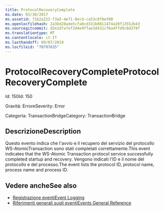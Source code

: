 ```yaml
---
title: ProtocolRecoveryComplete
ms.date: 03/30/2017
ms.assetid: 71b2a222-f3a5-4e71-8ecd-ca53c8f8ef00
ms.openlocfilehash: 2a3bd28ade5cfa8cd331b8811474a20f13552b43
ms.sourcegitcommit: d2e1dfa7ef2d4e9ffae3d431cf6a4ffd9c8d378f
ms.translationtype: MT
ms.contentlocale: it-IT
ms.lasthandoff: 09/07/2019
ms.locfileid: "70797635"
---
```

# <a name="protocolrecoverycomplete"></a><span data-ttu-id="ee425-102">ProtocolRecoveryComplete</span><span class="sxs-lookup"><span data-stu-id="ee425-102">ProtocolRecoveryComplete</span></span>
<span data-ttu-id="ee425-103">Id: 150</span><span class="sxs-lookup"><span data-stu-id="ee425-103">Id: 150</span></span>  
  
 <span data-ttu-id="ee425-104">Gravità: Errore</span><span class="sxs-lookup"><span data-stu-id="ee425-104">Severity: Error</span></span>  
  
 <span data-ttu-id="ee425-105">Categoria: TransactionBridge</span><span class="sxs-lookup"><span data-stu-id="ee425-105">Category: TransactionBridge</span></span>  
  
## <a name="description"></a><span data-ttu-id="ee425-106">Descrizione</span><span class="sxs-lookup"><span data-stu-id="ee425-106">Description</span></span>  
 <span data-ttu-id="ee425-107">Questo evento indica che l'avvio e il recupero del servizio del protocollo WS-AtomicTransaction sono stati completati correttamente.</span><span class="sxs-lookup"><span data-stu-id="ee425-107">This event indicates that the WS-Atomic Transaction protocol service successfully completed startup and recovery.</span></span> <span data-ttu-id="ee425-108">Vengono indicati l'ID e il nome del protocollo e del processo.</span><span class="sxs-lookup"><span data-stu-id="ee425-108">The event lists the protocol ID, protocol name, process name and process ID.</span></span>  
  
## <a name="see-also"></a><span data-ttu-id="ee425-109">Vedere anche</span><span class="sxs-lookup"><span data-stu-id="ee425-109">See also</span></span>

- [<span data-ttu-id="ee425-110">Registrazione eventi</span><span class="sxs-lookup"><span data-stu-id="ee425-110">Event Logging</span></span>](index.md)
- [<span data-ttu-id="ee425-111">Riferimenti generali sugli eventi</span><span class="sxs-lookup"><span data-stu-id="ee425-111">Events General Reference</span></span>](events-general-reference.md)
